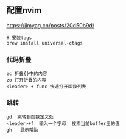 ## 配置nvim


https://jimyag.cn/posts/20d50b9d/

```shell
# 安装tags
brew install universal-ctags
```

### 代码折叠
```shell
zc 折叠{}中的内容
zo 打开折叠的内容
<leader> + func 快速打开函数列表
```


### 跳转
```shell
gd  跳转到函数定义处
<leader>+f  输入一个字母  搜索当前buffer里的值
gh   显示帮助
```


